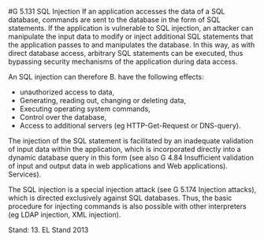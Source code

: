 #G 5.131 SQL Injection
If an application accesses the data of a SQL database, commands are sent to the database in the form of SQL statements. If the application is vulnerable to SQL injection, an attacker can manipulate the input data to modify or inject additional SQL statements that the application passes to and manipulates the database. In this way, as with direct database access, arbitrary SQL statements can be executed, thus bypassing security mechanisms of the application during data access.

An SQL injection can therefore B. have the following effects:

* unauthorized access to data,
* Generating, reading out, changing or deleting data,
* Executing operating system commands,
* Control over the database,
* Access to additional servers (eg HTTP-Get-Request or DNS-query).


The injection of the SQL statement is facilitated by an inadequate validation of input data within the application, which is incorporated directly into a dynamic database query in this form (see also G 4.84 Insufficient validation of input and output data in web applications and Web applications). Services).

The SQL injection is a special injection attack (see G 5.174 Injection attacks), which is directed exclusively against SQL databases. Thus, the basic procedure for injecting commands is also possible with other interpreters (eg LDAP injection, XML injection).

Stand: 13. EL Stand 2013



